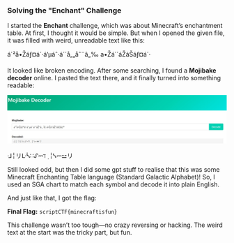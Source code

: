 ### Solving the "Enchant" Challenge

I started the **Enchant** challenge, which was about Minecraft’s enchantment table. At first, I thought it would be simple. But when I opened the given file, it was filled with weird, unreadable text like this:

á´²å•Žáƒ¤á´·á‘μáˆ·á´´å„„åˆ¨â„‰ a•Žá´´áŽ­áŠáƒ¤á´·


It looked like broken encoding. After some searching, I found a **Mojibake decoder** online. I pasted the text there, and it finally turned into something readable:

![image](https://github.com/saxenatanishq/ScriptCTFCwriteups/blob/main/Enchant/enchant.jpg)

ᒲ╎リᒷᓵ∷ᔑ⎓ℸ ̣ ╎ᓭ⎓⚍リ


Still looked odd, but then I did some gpt stuff to realise that this was some Minecraft Enchanting Table language (Standard Galactic Alphabet)! So, I used an SGA chart to match each symbol and decode it into plain English.

And just like that, I got the flag:

**Final Flag:**
`scriptCTF{minecraftisfun}`

This challenge wasn’t too tough—no crazy reversing or hacking. The weird text at the start was the tricky part, but fun.
